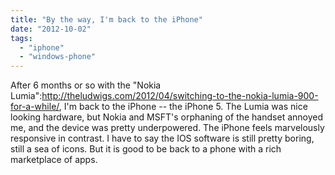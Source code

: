 ```yaml
---
title: "By the way, I'm back to the iPhone"
date: "2012-10-02"
tags: 
  - "iphone"
  - "windows-phone"
---
```


After 6 months or so with the "Nokia Lumia":http://theludwigs.com/2012/04/switching-to-the-nokia-lumia-900-for-a-while/, I'm back to the iPhone -- the iPhone 5. The Lumia was nice looking hardware, but Nokia and MSFT's orphaning of the handset annoyed me, and the device was pretty underpowered. The iPhone feels marvelously responsive in contrast. I have to say the IOS software is still pretty boring, still a sea of icons. But it is good to be back to a phone with a rich marketplace of apps.
